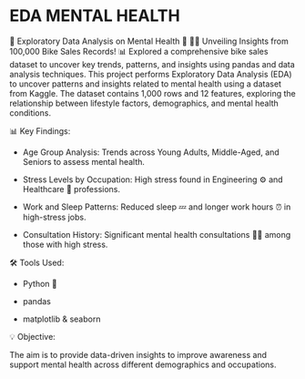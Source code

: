 # EDA MENTAL HEALTH
🌟 Exploratory Data Analysis on Mental Health 🧠
🚴‍♂️ Unveiling Insights from 100,000 Bike Sales Records! 📊  Explored a comprehensive bike sales dataset to uncover key trends, patterns, and insights using pandas and data analysis techniques. 
This project performs Exploratory Data Analysis (EDA) to uncover patterns and insights related to mental health using a dataset from Kaggle. The dataset contains 1,000 rows and 12 features, exploring the relationship between lifestyle factors, demographics, and mental health conditions.


📊 Key Findings:

- Age Group Analysis: Trends across Young Adults, Middle-Aged, and Seniors to assess mental health.

- Stress Levels by Occupation: High stress found in Engineering ⚙️ and Healthcare 🏥 professions.

- Work and Sleep Patterns: Reduced sleep 💤 and longer work hours ⏰ in high-stress jobs.

- Consultation History: Significant mental health consultations 🧑‍⚕️ among those with high stress.

🛠️ Tools Used:

- Python 🐍

- pandas

- matplotlib & seaborn

💡 Objective:

The aim is to provide data-driven insights to improve awareness and support mental health across different demographics and occupations.
